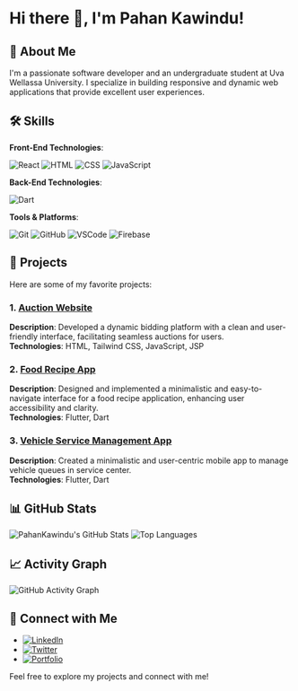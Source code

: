 # Hi there 👋, I'm Pahan Kawindu!

## 🌟 About Me

I'm a passionate software developer and an undergraduate student at Uva Wellassa University. I specialize in building responsive and dynamic web applications that provide excellent user experiences.

## 🛠️ Skills

**Front-End Technologies**:

![React](https://img.shields.io/badge/React-20232A?style=for-the-badge&logo=react&logoColor=61DAFB)
![HTML](https://img.shields.io/badge/HTML5-E34F26?style=for-the-badge&logo=html5&logoColor=white)
![CSS](https://img.shields.io/badge/CSS3-1572B6?style=for-the-badge&logo=css3&logoColor=white)
![JavaScript](https://img.shields.io/badge/JavaScript-F7DF1E?style=for-the-badge&logo=javascript&logoColor=black)

**Back-End Technologies**:

![Dart](https://img.shields.io/badge/Dart-0175C2?style=for-the-badge&logo=dart&logoColor=white)

**Tools & Platforms**:

![Git](https://img.shields.io/badge/Git-F05032?style=for-the-badge&logo=git&logoColor=white)
![GitHub](https://img.shields.io/badge/GitHub-181717?style=for-the-badge&logo=github&logoColor=white)
![VSCode](https://img.shields.io/badge/VS%20Code-007ACC?style=for-the-badge&logo=visual-studio-code&logoColor=white)
![Firebase](https://img.shields.io/badge/Firebase-FFCA28?style=for-the-badge&logo=firebase&logoColor=black)

## 🚀 Projects

Here are some of my favorite projects:

### 1. [Auction Website](https://github.com/PahanKawindu/WinIt)

**Description**: Developed a dynamic bidding platform with a clean and user-friendly interface, facilitating seamless auctions for users.  
**Technologies**: HTML, Tailwind CSS, JavaScript, JSP

### 2. [Food Recipe App](https://github.com/PahanKawindu/Foodly)

**Description**: Designed and implemented a minimalistic and easy-to-navigate interface for a food recipe application, enhancing user accessibility and clarity.  
**Technologies**: Flutter, Dart

### 3. [Vehicle Service Management App](https://github.com/PahanKawindu/AutoQ)

**Description**: Created a minimalistic and user-centric mobile app to manage vehicle queues in service center.  
**Technologies**: Flutter, Dart

## 📊 GitHub Stats

![PahanKawindu's GitHub Stats](https://github-readme-stats.vercel.app/api?username=PahanKawindu&show_icons=true&theme=radical)
![Top Languages](https://github-readme-stats.vercel.app/api/top-langs/?username=PahanKawindu&layout=compact&theme=radical)

## 📈 Activity Graph

![GitHub Activity Graph](https://activity-graph.herokuapp.com/graph?username=PahanKawindu&theme=react-dark)


## 🔗 Connect with Me

- [![LinkedIn](https://img.shields.io/badge/LinkedIn-Connect-blue?style=flat&logo=linkedin)](https://www.linkedin.com/in/pahankawindu)
- [![Twitter](https://img.shields.io/badge/Twitter-Follow-blue?style=flat&logo=twitter)](https://twitter.com/PahanKawindu)
- [![Portfolio](https://img.shields.io/badge/Portfolio-Visit-brightgreen?style=flat&logo=google-chrome)](https://pahankawindu.github.io/)

Feel free to explore my projects and connect with me!

